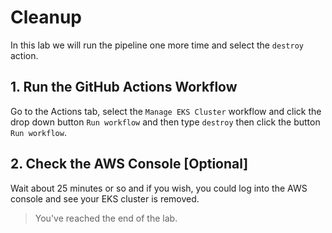 # Cleanup

In this lab we will run the pipeline one more time and select the `destroy` action.

## 1. Run the GitHub Actions Workflow

Go to the Actions tab, select the `Manage EKS Cluster` workflow and click the drop down button `Run workflow` and then type `destroy` then click the button `Run workflow`.

## 2. Check the AWS Console [Optional]

Wait about 25 minutes or so and if you wish, you could log into the AWS console and see your EKS cluster is removed.

> You've reached the end of the lab.
